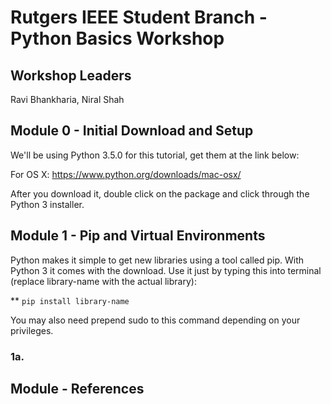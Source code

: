 
# Rutgers IEEE Student Branch - Python Basics Workshop

## Workshop Leaders

Ravi Bhankharia, Niral Shah

## Module 0 - Initial Download and Setup

We'll be using Python 3.5.0 for this tutorial, get them at the link below:

For OS X: https://www.python.org/downloads/mac-osx/

After you download it, double click on the package and click through the Python 3 installer.

## Module 1 - Pip and Virtual Environments

Python makes it simple to get new libraries using a tool called pip. With Python 3 it comes with the download. Use it just by typing this into terminal (replace library-name with the actual library):

** `pip install library-name`

You may also need prepend sudo to this command depending on your privileges.

### 1a. 

## Module - References
